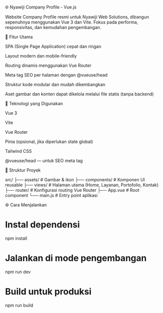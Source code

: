 🌐 Nyawiji Company Profile - Vue.js

Website Company Profile resmi untuk Nyawiji Web Solutions, dibangun sepenuhnya menggunakan Vue 3 dan Vite. Fokus pada performa, responsivitas, dan kemudahan pengembangan.

🚀 Fitur Utama

SPA (Single Page Application) cepat dan ringan

Layout modern dan mobile-friendly

Routing dinamis menggunakan Vue Router

Meta tag SEO per halaman dengan @vueuse/head

Struktur kode modular dan mudah dikembangkan

Aset gambar dan konten dapat dikelola melalui file statis (tanpa backend)

🔧 Teknologi yang Digunakan

Vue 3

Vite

Vue Router

Pinia (opsional, jika diperlukan state global)

Tailwind CSS

@vueuse/head — untuk SEO meta tag

📁 Struktur Proyek

src/
├── assets/            # Gambar & ikon
├── components/        # Komponen UI reusable
├── views/             # Halaman utama (Home, Layanan, Portofolio, Kontak)
├── router/            # Konfigurasi routing Vue Router
├── App.vue            # Root component
└── main.js            # Entry point aplikasi


⚙️ Cara Menjalankan

# Instal dependensi
npm install

# Jalankan di mode pengembangan
npm run dev

# Build untuk produksi
npm run build
